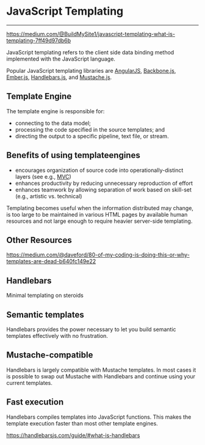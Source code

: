 # JavaScript Templating

---

<https://medium.com/@BuildMySite1/javascript-templating-what-is-templating-7ff49d97db6b>

JavaScript templating refers to the client side data binding method implemented with the JavaScript language.

Popular JavaScript templating libraries are [AngularJS](https://angularjs.org/), [Backbone.js](http://backbonejs.org/), [Ember.js](http://emberjs.com/), [Handlebars.js](http://handlebarsjs.com/), and [Mustache.js](http://mustache.github.io/).

## Template Engine

The template engine is responsible for:

- connecting to the data model;
- processing the code specified in the source templates; and
- directing the output to a specific pipeline, text file, or stream.

## Benefits of using templateengines

- encourages organization of source code into operationally-distinct layers (see e.g., [MVC](http://upload.wikimedia.org/wikipedia/commons/a/a0/MVC-Process.svg))
- enhances productivity by reducing unnecessary reproduction of effort
- enhances teamwork by allowing separation of work based on skill-set (e.g., artistic vs. technical)

Templating becomes useful when the information distributed may change, is too large to be maintained in various HTML pages by available human resources and not large enough to require heavier server-side templating.

## Other Resources

<https://medium.com/@daveford/80-of-my-coding-is-doing-this-or-why-templates-are-dead-b640fc149e22>

## Handlebars

Minimal templating on steroids

## Semantic templates

Handlebars provides the power necessary to let you build semantic templates effectively with no frustration.

## Mustache-compatible

Handlebars is largely compatible with Mustache templates. In most cases it is possible to swap out Mustache with Handlebars and continue using your current templates.

## Fast execution

Handlebars compiles templates into JavaScript functions. This makes the template execution faster than most other template engines.

<https://handlebarsjs.com/guide/#what-is-handlebars>
